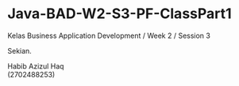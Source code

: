 # Java-BAD-W2-S3-PF-ClassPart1

Kelas Business Application Development / Week 2 / Session 3


Sekian.


Habib Azizul Haq  
(2702488253)
